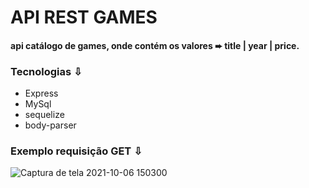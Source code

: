 # API REST GAMES
#### api catálogo de games, onde contém os valores ➨ title | year | price.


### Tecnologias ⇩

- Express
- MySql
- sequelize
- body-parser

### Exemplo requisição GET ⇩

![Captura de tela 2021-10-06 150300](https://user-images.githubusercontent.com/51209376/136258592-ce7f5442-790e-4ee9-9dcf-032ac14e2ff3.png)
